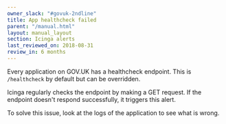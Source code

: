 ```yaml
---
owner_slack: "#govuk-2ndline"
title: App healthcheck failed
parent: "/manual.html"
layout: manual_layout
section: Icinga alerts
last_reviewed_on: 2018-08-31
review_in: 6 months
---
```


Every application on GOV.UK has a healthcheck endpoint. This is `/healthcheck` by default but can be overridden.

Icinga regularly checks the endpoint by making a GET request. If the
endpoint doesn't respond successfully, it triggers this alert.

To solve this issue, look at the logs of the application to see what
is wrong.
